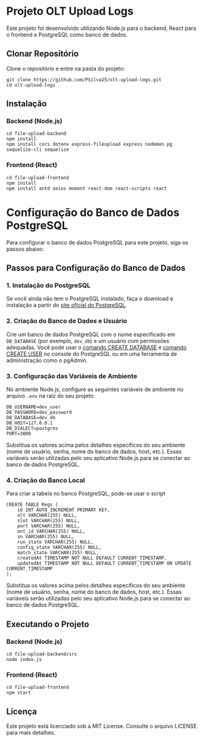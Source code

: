 <!DOCTYPE html>
<html lang="pt-br">
<head>
<meta charset="UTF-8">
<meta name="viewport" content="width=device-width, initial-scale=1.0">
</head>
<body>
<h1>Projeto OLT Upload Logs</h1>

<p>Este projeto foi desenvolvido utilizando Node.js para o backend, React para o frontend e PostgreSQL como banco de dados.</p>

<h2>Clonar Repositório</h2>
<p>Clone o repositório e entre na pasta do projeto:</p>
<pre><code>git clone https://github.com/PSilva25/olt-upload-logs.git
cd olt-upload-logs</code></pre>

<h2>Instalação</h2>

<h3>Backend (Node.js)</h3>
<pre><code>cd file-upload-backend
npm install  
npm install cors dotenv express-fileupload express nodemon pg sequelize-cli sequelize
</code></pre>

<h3>Frontend (React)</h3>
<pre><code>cd file-upload-frontend
npm install
npm install antd axios moment react-dom react-scripts react
</code></pre>

<h1>Configuração do Banco de Dados PostgreSQL</h1>

<p>Para configurar o banco de dados PostgreSQL para este projeto, siga os passos abaixo:</p>

<h2>Passos para Configuração do Banco de Dados</h2>

<h3>1. Instalação do PostgreSQL</h3>
<p>Se você ainda não tem o PostgreSQL instalado, faça o download e instalação a partir do <a href="https://www.postgresql.org/download/" target="_blank">site oficial do PostgreSQL</a>.</p>

<h3>2. Criação do Banco de Dados e Usuário</h3>
<p>Crie um banco de dados PostgreSQL com o nome especificado em <code>DB_DATABASE</code> (por exemplo, <code>dev_db</code>) e um usuário com permissões adequadas. Você pode usar o <a href="https://www.postgresql.org/docs/current/sql-createdatabase.html" target="_blank">comando CREATE DATABASE</a> e <a href="https://www.postgresql.org/docs/current/sql-createuser.html" target="_blank">comando CREATE USER</a> no console do PostgreSQL ou em uma ferramenta de administração como o pgAdmin.</p>

<h3>3. Configuração das Variáveis de Ambiente</h3>
<p>No ambiente Node.js, configure as seguintes variáveis de ambiente no arquivo <code>.env</code> na raiz do seu projeto:</p>

<pre><code>DB_USERNAME=dev_user
DB_PASSWORD=dev_password
DB_DATABASE=dev_db
DB_HOST=127.0.0.1
DB_DIALECT=postgres
PORT=3000</code></pre>

<p>Substitua os valores acima pelos detalhes específicos do seu ambiente (nome de usuário, senha, nome do banco de dados, host, etc.). Essas variáveis serão utilizadas pelo seu aplicativo Node.js para se conectar ao banco de dados PostgreSQL.</p>

<h3>4. Criação do Banco Local</h3>
<p>Para criar a tabela no banco PostgreSQL, pode-se usar o script</p>

<pre><code>CREATE TABLE Regs (
    id INT AUTO_INCREMENT PRIMARY KEY,
    olt VARCHAR(255) NULL,
    slot VARCHAR(255) NULL,
    port VARCHAR(255) NULL,
    ont_id VARCHAR(255) NULL,
    sn VARCHAR(255) NULL,
    run_state VARCHAR(255) NULL,
    config_state VARCHAR(255) NULL,
    match_state VARCHAR(255) NULL,
    createdAt TIMESTAMP NOT NULL DEFAULT CURRENT_TIMESTAMP,
    updatedAt TIMESTAMP NOT NULL DEFAULT CURRENT_TIMESTAMP ON UPDATE CURRENT_TIMESTAMP
);</code></pre>

<p>Substitua os valores acima pelos detalhes específicos do seu ambiente (nome de usuário, senha, nome do banco de dados, host, etc.). Essas variáveis serão utilizadas pelo seu aplicativo Node.js para se conectar ao banco de dados PostgreSQL.</p>

<h2>Executando o Projeto</h2>

<h3>Backend (Node.js)</h3>
<pre><code>cd file-upload-backend/src
node index.js</code></pre>

<h3>Frontend (React)</h3>
<pre><code>cd file-upload-frontend
npm start</code></pre>

<h2>Licença</h2>
<p>Este projeto está licenciado sob a MIT License. Consulte o arquivo LICENSE para mais detalhes.</p>

</body>
</html>
